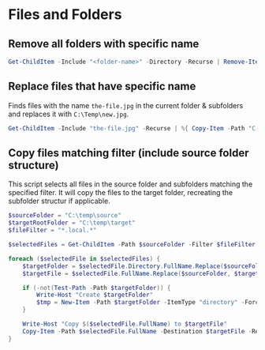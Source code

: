# Files and Folders

## Remove all folders with specific name

```powershell
Get-ChildItem -Include "<folder-name>" -Directory -Recurse | Remove-Item -Force -Recurse -Confirm:$false
```

## Replace files that have specific name

Finds files with the name `the-file.jpg` in the current folder & subfolders and replaces it with `C:\Temp\new.jpg`.

```powershell
Get-ChildItem -Include "the-file.jpg" -Recurse | %{ Copy-Item -Path "C:\Temp\new.jpg" -Destination $_.FullName -Force }
```

## Copy files matching filter (include source folder structure)

This script selects all files in the source folder and subfolders matching the specified filter. 
It will copy the files to the target folder, recreating the subfolder structur if applicable.

```powershell
$sourceFolder = "C:\temp\source"
$targetRootFolder = "C:\temp\target"
$fileFilter = "*.local.*"

$selectedFiles = Get-ChildItem -Path $sourceFolder -Filter $fileFilter -Recurse -File

foreach ($selectedFile in $selectedFiles) {
    $targetFolder = $selectedFile.Directory.FullName.Replace($sourceFolder, $targetRootFolder)
    $targetFile = $selectedFile.FullName.Replace($sourceFolder, $targetRootFolder)

    if (-not(Test-Path -Path $targetFolder)) {
        Write-Host "Create $targetFolder"
        $tmp = New-Item -Path $targetFolder -ItemType "directory" -Force
    }

    Write-Host "Copy $($selectedFile.FullName) to $targetFile"
    Copy-Item -Path $selectedFile.FullName -Destination $targetFile -Recurse -Force
}
```